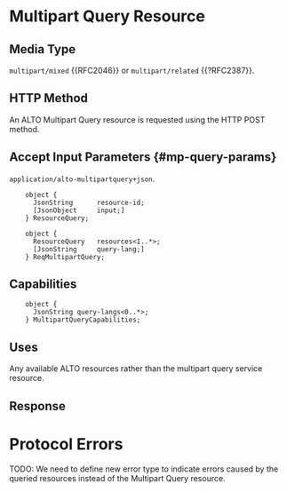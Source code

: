 # Multipart Query Resource

## Media Type

`multipart/mixed` {{RFC2046}} or `multipart/related` {{?RFC2387}}.

## HTTP Method

An ALTO Multipart Query resource is requested using the HTTP POST method.

## Accept Input Parameters {#mp-query-params}

`application/alto-multipartquery+json`.

~~~
    object {
      JsonString      resource-id;
      [JsonObject     input;]
    } ResourceQuery;

    object {
      ResourceQuery   resources<1..*>;
      [JsonString     query-lang;]
    } ReqMultipartQuery;
~~~

## Capabilities

~~~
    object {
      JsonString query-langs<0..*>;
    } MultipartQueryCapabilities;
~~~

## Uses

Any available ALTO resources rather than the multipart query service resource.

## Response

# Protocol Errors

TODO: We need to define new error type to indicate errors caused by the queried
resources instead of the Multipart Query resource.
